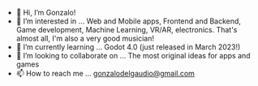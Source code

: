 - 👋 Hi, I’m Gonzalo!
- 👀 I’m interested in ...
    Web and Mobile apps, Frontend and Backend, Game development, Machine Learning, VR/AR, electronics. 
    That's almost all, I'm also a very good musician!
- 🌱 I’m currently learning ...
    Godot 4.0 (just released in March 2023!)
- 💞️ I’m looking to collaborate on ...
    The most original ideas for apps and games
- 📫 How to reach me ...
    gonzalodelgaudio@gmail.com
    
<!---
gonzahar/gonzahar is a ✨ special ✨ repository because its `README.md` (this file) appears on your GitHub profile.
You can click the Preview link to take a look at your changes.
--->
